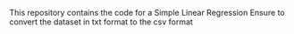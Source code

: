 This repository contains the code for a Simple Linear Regression
Ensure to convert the dataset in txt format to the csv format
